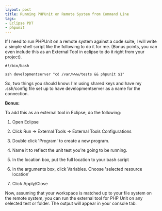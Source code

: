 ```yaml
---
layout: post
title: Running PHPUnit on Remote System from Command Line
tags:
- Eclipse PDT
- phpunit
---
```


If I need to run PHPUnit on a remote system against a code suite, I will write a simple shell script like the following to do it for me.  (Bonus points, you can even include this as an External Tool in eclipse to do it right from your project).


    
    
    #!/bin/bash
    
    ssh developmentserver "cd /var/www/tests && phpunit $1"
    



So, two things you should know: I'm using shared keys and have my .ssh/config file set up to have developmentserver as a name for the connection. 

**Bonus:**

To add this as an external tool in Eclipse, do the following:





  1. Open Eclipse


  2. Click Run -> External Tools -> External Tools Configurations


  3. Double click 'Program' to create a new program.


  4. Name it to reflect the unit test you're going to be running.


  5. In the location box, put the full location to your bash script


  6. In the arguments box, click Variables. Choose 'selected resource location'


  7. Click Apply/Close



Now, assuming that your workspace is matched up to your file system on the remote system, you can run the external tool for PHP Unit on any selected test or folder.  The output will appear in your console tab.

